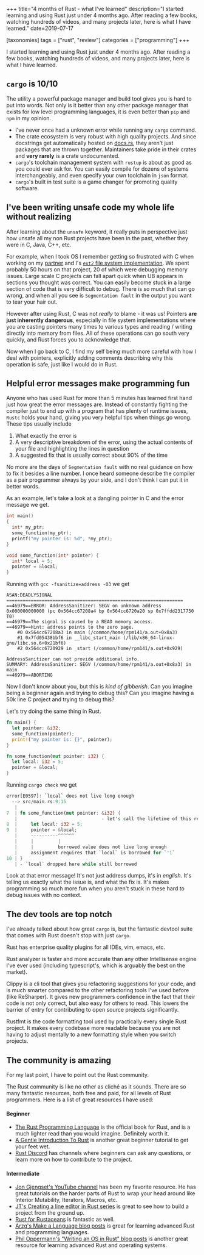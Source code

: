 +++
title="4 months of Rust - what I've learned"
description="I started learning and using Rust just under 4 months ago. After reading a few books, watching hundreds of videos, and many projects later, here is what I have learned."
date=2019-07-17

[taxonomies]
tags = ["rust", "review"]
categories = ["programming"]
+++

I started learning and using Rust just under 4 months ago. After reading a few books, watching hundreds of videos, and many projects later, here is what I have learned.

## `cargo` is 10/10

The utility a powerful package manager and build tool gives you is hard to put into words. Not only is it better than any other package manager that exists for low level programming languages, it is even better than `pip` and `npm` in my opinion.
- I've never once had a unknown error while running any `cargo` command.
- The crate ecosystem is very robust with high quality projects. And since docstrings get automatically hosted on [docs.rs](https://docs.rs), they aren't just packages that are thrown together. Maintainers take pride in their crates and **very rarely** is a crate undocumented.
- `cargo`'s toolchain management system with `rustup` is about as good as you could ever ask for. You can easily compile for dozens of systems interchangeably, and even specify your own toolchain in `json` format.
- `cargo`'s built in test suite is a game changer for promoting quality software.

## I've been writing unsafe code my whole life without realizing

After learning about the `unsafe` keyword, it really puts in perspective just how unsafe all my non Rust projects have been in the past, whether they were in C, Java, C++, etc.

For example, when I took OS I remember getting so frustrated with C when working on my [partner](https://github.com/evanwire) and I's [`ext2` file system implementation](https://github.com/reaganmcf/tiny-file-system).
We spent probably 50 hours on that project, 20 of which were debugging memory issues. Large scale C projects can fall apart quick when UB appears in sections you thought was correct. 
You can easily become stuck in a large section of code that is very difficult to debug.
There is so much that can go wrong, and when all you see is `Segmentation fault` in the output you want to tear your hair out.

However after using Rust, C was not _really_ to blame - it was us! Pointers **are just inherently dangerous**, especially in file system implementations where you are casting pointers many times to various types and reading / writing directly into memory from files. All of these operations can go south very quickly, and Rust forces you to acknowledge that.

Now when I go back to C, I find my self being much more careful with how I deal with pointers, explicitly adding comments describing why this operation is safe, just like I would do in Rust.

## Helpful error messages make programming fun

Anyone who has used Rust for more than 5 minutes has learned first hand just how great the error messages are. Instead of constantly fighting the compiler just to end up with a program that has plenty of runtime issues, `Rustc` holds your hand,
giving you very helpful tips when things go wrong. These tips usually include
  1. What exactly the error is
  2. A very descriptive breakdown of the error, using the actual contents of your file and highlighting the lines in question
  3. A suggested fix that is usually correct about 90% of the time

No more are the days of `Segmentation fault` with no real guidance on how to fix it besides a line number. I once heard someone describe the compiler as a pair programmer always by your side, and I don't think I can put it in better words.

As an example, let's take a look at a dangling pointer in C and the error message we get.
```c
int main()
{
  int* my_ptr;
  some_function(my_ptr);
  printf("my pointer is: %d", *my_ptr);
}

void some_function(int* pointer) {
  int* local = 5;
  pointer = &local;
}
```

Running with `gcc -fsanitize=address -O3` we get
```
ASAN:DEADLYSIGNAL
=================================================================
==46979==ERROR: AddressSanitizer: SEGV on unknown address 0x000000000000 (pc 0x564cc67208a4 bp 0x564cc6720a20 sp 0x7ffdd2317750 T0)
==46979==The signal is caused by a READ memory access.
==46979==Hint: address points to the zero page.
    #0 0x564cc67208a3 in main (/common/home/rpm141/a.out+0x8a3)
    #1 0x7fd05438bbf6 in __libc_start_main (/lib/x86_64-linux-gnu/libc.so.6+0x21bf6)
    #2 0x564cc6720929 in _start (/common/home/rpm141/a.out+0x929)

AddressSanitizer can not provide additional info.
SUMMARY: AddressSanitizer: SEGV (/common/home/rpm141/a.out+0x8a3) in main
==46979==ABORTING
```

Now I don't know about you, but this is _kind of gibberish_. Can you imagine being a beginner again and trying to debug this? Can you imagine having a 50k line C project and trying to debug this?

Let's try doing the same thing in Rust.

```rust
fn main() {
  let pointer: &i32;
  some_function(pointer);
  print!("my pointer is: {}", pointer);
}

fn some_function(mut pointer: i32) {
  let local: i32 = 5;
  pointer = &local;
}
```

Running `cargo check` we get
```rust
error[E0597]: `local` does not live long enough
  --> src/main.rs:9:15
   |
7  | fn some_function(mut pointer: &i32) {
   |                               - let's call the lifetime of this reference `'1`
8  |     let local: i32 = 5;
9  |     pointer = &local;
   |     ----------^^^^^^
   |     |         |
   |     |         borrowed value does not live long enough
   |     assignment requires that `local` is borrowed for `'1`
10 | }
   | - `local` dropped here while still borrowed
```

Look at that error message! It's not just address dumps, it's in _english_. It's telling us exactly what the issue is, and what the fix is. It's makes programming so much more fun when you aren't stuck in these hard to debug issues with no context.

## The dev tools are top notch
I've already talked about how great `cargo` is, but the fantastic devtool suite that comes with Rust doesn't stop with just `cargo`.

Rust has enterprise quality plugins for all IDEs, vim, emacs, etc.

Rust analyzer is faster and more accurate than any other Intellisense engine I've ever used (including typescript's, which is arguably the best on the market).

Clippy is a cli tool that gives you refactoring suggestions for your code, and is much smarter compared to the other refactoring tools I've used before (like ReSharper). 
It gives new programmers confidence in the fact that their code is not only correct, but also easy for others to read. 
This lowers the barrier of entry for contributing to open source projects significantly.

Rustfmt is the code formatting tool used by practically every single Rust project. It makes every codebase more readable because you are not having to adjust mentally to a new formatting style when you switch projects.

## The community is amazing

For my last point, I have to point out the Rust community.

The Rust community is like no other as cliché as it sounds. There are so many fantastic resources, both free and paid, for all levels of Rust programmers. Here is a list of great resources I have used:

#### Beginner

- [The Rust Programming Language](https://doc.rust-lang.org/book/) is the official book for Rust, and is a much lighter read than you would imagine. Definitely worth it.
- [A Gentle Introduction To Rust](https://stevedonovan.github.io/rust-gentle-intro/readme.html) is another great beginner tutorial to get your feet wet.
- [Rust Discord](https://discord.com/invite/rust-lang) has channels where beginners can ask any questions, or learn more on how to contribute to the project.

#### Intermediate

- [Jon Gjengset's YouTube channel](https://www.youtube.com/c/jongjengset) has been my favorite resource. He has great tutorials on the harder parts of Rust to wrap your head around like Interior Mutability, Iterators, Macros, etc.
- [JT's Creating a line editor in Rust series](https://www.youtube.com/user/giard321) is great to see how to build a project from the ground up.
- [Rust for Rustaceans](https://nostarch.com/rust-rustaceans) is fantastic as well.
- [Arzg's Make a Language blog posts](https://arzg.github.io/lang/) is great for learning advanced Rust and programming languages.
- [Phil Oppermann's "Writing an OS in Rust" blog posts](https://os.phil-opp.com) is another great resource for learning advanced Rust and operating systems.
